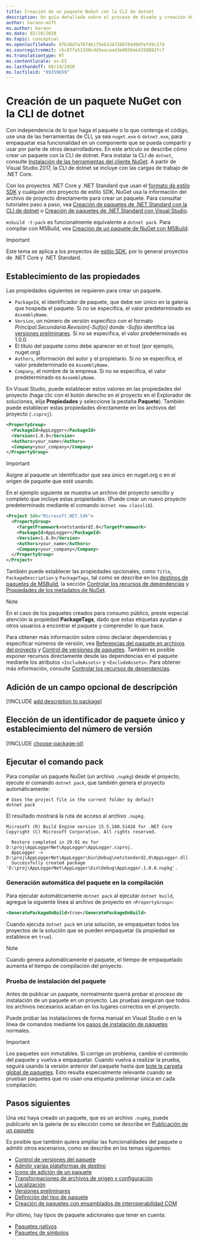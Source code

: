 ```yaml
---
title: Creación de un paquete NuGet con la CLI de dotnet
description: Un guía detallada sobre el proceso de diseño y creación de un paquete NuGet, incluidos puntos de decisión clave como archivos y control de versiones.
author: karann-msft
ms.author: karann
ms.date: 02/20/2020
ms.topic: conceptual
ms.openlocfilehash: 87b38d7a707d6175eb3347280784d9dfefd9c17d
ms.sourcegitcommit: cbc87fe51330cdd3eacaad3e8656eb4258882fc7
ms.translationtype: HT
ms.contentlocale: es-ES
ms.lasthandoff: 08/19/2020
ms.locfileid: "89359659"
---
```

# <a name="create-a-nuget-package-using-the-dotnet-cli"></a>Creación de un paquete NuGet con la CLI de dotnet

Con independencia de lo que haga el paquete o lo que contenga el código, use una de las herramientas de CLI, ya sea `nuget.exe` o `dotnet.exe`, para empaquetar esa funcionalidad en un componente que se pueda compartir y usar por parte de otros desarrolladores. En este artículo se describe cómo crear un paquete con la CLI de dotnet. Para instalar la CLI de `dotnet`, consulte [Instalación de las herramientas del cliente NuGet](../install-nuget-client-tools.md). A partir de Visual Studio 2017, la CLI de dotnet se incluye con las cargas de trabajo de .NET Core.

Con los proyectos .NET Core y .NET Standard que usan el [formato de estilo SDK](../resources/check-project-format.md) y cualquier otro proyecto de estilo SDK, NuGet usa la información del archivo de proyecto directamente para crear un paquete. Para consultar tutoriales paso a paso, vea [Creación de paquetes de .NET Standard con la CLI de dotnet](../quickstart/create-and-publish-a-package-using-the-dotnet-cli.md) o [Creación de paquetes de .NET Standard con Visual Studio](../quickstart/create-and-publish-a-package-using-visual-studio.md).

`msbuild -t:pack` es funcionalmente equivalente a `dotnet pack`. Para compilar con MSBuild, vea [Creación de un paquete de NuGet con MSBuild](creating-a-package-msbuild.md).

> [!IMPORTANT]
> Este tema se aplica a los proyectos de [estilo SDK](../resources/check-project-format.md), por lo general proyectos de .NET Core y .NET Standard.

## <a name="set-properties"></a>Establecimiento de las propiedades

Las propiedades siguientes se requieren para crear un paquete.

- `PackageId`, el identificador de paquete, que debe ser único en la galería que hospeda el paquete. Si no se especifica, el valor predeterminado es `AssemblyName`.
- `Version`, un número de versión específico con el formato *Principal.Secundaria.Revisión[-Sufijo]* donde *-Sufijo* identifica las [versiones preliminares](prerelease-packages.md). Si no se especifica, el valor predeterminado es 1.0.0.
- El título del paquete como debe aparecer en el host (por ejemplo, nuget.org)
- `Authors`, información del autor y el propietario. Si no se especifica, el valor predeterminado es `AssemblyName`.
- `Company`, el nombre de la empresa. Si no se especifica, el valor predeterminado es `AssemblyName`.

En Visual Studio, puede establecer estos valores en las propiedades del proyecto (haga clic con el botón derecho en el proyecto en el Explorador de soluciones, elija **Propiedades** y seleccione la pestaña **Paquete**). También puede establecer estas propiedades directamente en los archivos del proyecto (`.csproj`).

```xml
<PropertyGroup>
  <PackageId>AppLogger</PackageId>
  <Version>1.0.0</Version>
  <Authors>your_name</Authors>
  <Company>your_company</Company>
</PropertyGroup>
```

> [!Important]
> Asigne al paquete un identificador que sea único en nuget.org o en el origen de paquete que esté usando.

En el ejemplo siguiente se muestra un archivo del proyecto sencillo y completo que incluye estas propiedades. (Puede crear un nuevo proyecto predeterminado mediante el comando `dotnet new classlib`).

```xml
<Project Sdk="Microsoft.NET.Sdk">
  <PropertyGroup>
    <TargetFramework>netstandard2.0</TargetFramework>
    <PackageId>AppLogger</PackageId>
    <Version>1.0.0</Version>
    <Authors>your_name</Authors>
    <Company>your_company</Company>
  </PropertyGroup>
</Project>
```

También puede establecer las propiedades opcionales, como `Title`, `PackageDescription` y `PackageTags`, tal como se describe en los [destinos de paquetes de MSBuild](../reference/msbuild-targets.md#pack-target), la sección [Controlar los recursos de dependencias](../consume-packages/package-references-in-project-files.md#controlling-dependency-assets) y [Propiedades de los metadatos de NuGet](/dotnet/core/tools/csproj#nuget-metadata-properties).

> [!NOTE]
> En el caso de los paquetes creados para consumo público, preste especial atención la propiedad **PackageTags**, dado que estas etiquetas ayudan a otros usuarios a encontrar el paquete y comprender lo que hace.

Para obtener más información sobre cómo declarar dependencias y especificar números de versión, vea [Referencias del paquete en archivos del proyecto](../consume-packages/package-references-in-project-files.md) y [Control de versiones de paquetes](../concepts/package-versioning.md). También es posible exponer recursos directamente desde las dependencias en el paquete mediante los atributos `<IncludeAssets>` y `<ExcludeAssets>`. Para obtener más información, consulte [Controlar los recursos de dependencias](../consume-packages/package-references-in-project-files.md#controlling-dependency-assets).

## <a name="add-an-optional-description-field"></a>Adición de un campo opcional de descripción

[!INCLUDE [add description to package](includes/add-description.md)]

## <a name="choose-a-unique-package-identifier-and-set-the-version-number"></a>Elección de un identificador de paquete único y establecimiento del número de versión

[!INCLUDE [choose-package-id](includes/choose-package-id.md)]

## <a name="run-the-pack-command"></a>Ejecutar el comando pack

Para compilar un paquete NuGet (un archivo `.nupkg`) desde el proyecto, ejecute el comando `dotnet pack`, que también genera el proyecto automáticamente:

```dotnetcli
# Uses the project file in the current folder by default
dotnet pack
```

El resultado mostrará la ruta de acceso al archivo `.nupkg`.

```output
Microsoft (R) Build Engine version 15.5.180.51428 for .NET Core
Copyright (C) Microsoft Corporation. All rights reserved.

  Restore completed in 29.91 ms for D:\proj\AppLoggerNet\AppLogger\AppLogger.csproj.
  AppLogger -> D:\proj\AppLoggerNet\AppLogger\bin\Debug\netstandard2.0\AppLogger.dll
  Successfully created package 'D:\proj\AppLoggerNet\AppLogger\bin\Debug\AppLogger.1.0.0.nupkg'.
```

### <a name="automatically-generate-package-on-build"></a>Generación automática del paquete en la compilación

Para ejecutar automáticamente `dotnet pack` al ejecutar `dotnet build`, agregue la siguiente línea al archivo de proyecto en `<PropertyGroup>`:

```xml
<GeneratePackageOnBuild>true</GeneratePackageOnBuild>
```

Cuando ejecuta `dotnet pack` en una solución, se empaquetan todos los proyectos de la solución que se pueden empaquetar (la propiedad [<IsPackable>](/dotnet/core/tools/csproj#nuget-metadata-properties) se establece en `true`).

> [!NOTE]
> Cuando genera automáticamente el paquete, el tiempo de empaquetado aumenta el tiempo de compilación del proyecto.

### <a name="test-package-installation"></a>Prueba de instalación del paquete

Antes de publicar un paquete, normalmente querrá probar el proceso de instalación de un paquete en un proyecto. Las pruebas aseguran que todos los archivos necesarios acaban en los lugares correctos en el proyecto.

Puede probar las instalaciones de forma manual en Visual Studio o en la línea de comandos mediante los [pasos de instalación de paquetes](../consume-packages/overview-and-workflow.md#ways-to-install-a-nuget-package) normales.

> [!IMPORTANT]
> Los paquetes son inmutables. Si corrige un problema, cambie el contenido del paquete y vuelva a empaquetar. Cuando vuelva a realizar la prueba, seguirá usando la versión anterior del paquete hasta que [bote la carpeta global de paquetes](../consume-packages/managing-the-global-packages-and-cache-folders.md#clearing-local-folders). Esto resulta especialmente relevante cuando se prueban paquetes que no usan una etiqueta preliminar única en cada compilación.

## <a name="next-steps"></a>Pasos siguientes

Una vez haya creado un paquete, que es un archivo `.nupkg`, puede publicarlo en la galería de su elección como se describe en [Publicación de un paquete](../nuget-org/publish-a-package.md).

Es posible que también quiera ampliar las funcionalidades del paquete o admitir otros escenarios, como se describe en los temas siguientes:

- [Control de versiones del paquete](../concepts/package-versioning.md)
- [Admitir varias plataformas de destino](../create-packages/multiple-target-frameworks-project-file.md)
- [Icono de adición de un paquete](../reference/nuspec.md#icon)
- [Transformaciones de archivos de origen y configuración](../create-packages/source-and-config-file-transformations.md)
- [Localización](../create-packages/creating-localized-packages.md)
- [Versiones preliminares](../create-packages/prerelease-packages.md)
- [Definición del tipo de paquete](../create-packages/set-package-type.md)
- [Creación de paquetes con ensamblados de interoperabilidad COM](../create-packages/author-packages-with-COM-interop-assemblies.md)

Por último, hay tipos de paquete adicionales que tener en cuenta:

- [Paquetes nativos](../guides/native-packages.md)
- [Paquetes de símbolos](../create-packages/symbol-packages-snupkg.md)
